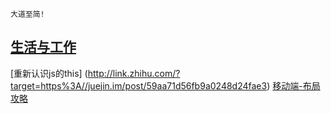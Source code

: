 
```
大道至简!
```
## [生活与工作](https://github.com/raulfang/learnblog/issues/1)  

[重新认识js的this] (http://link.zhihu.com/?target=https%3A//juejin.im/post/59aa71d56fb9a0248d24fae3)
[移动端-布局攻略](http://link.zhihu.com/?target=http%3A//www.jianshu.com/p/9e7e755ca281)



